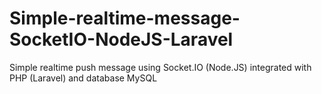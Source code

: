 # Simple-realtime-message-SocketIO-NodeJS-Laravel
Simple realtime push message using Socket.IO (Node.JS) integrated with PHP (Laravel) and database MySQL
